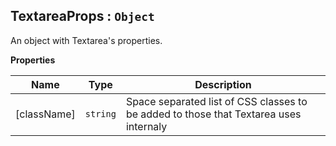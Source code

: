 <a name="TextareaProps"></a>

## TextareaProps : <code>Object</code>
An object with Textarea's properties.

**Properties**

| Name | Type | Description |
| --- | --- | --- |
| [className] | <code>string</code> | Space separated list of CSS classes to be added to those that Textarea uses internaly |

